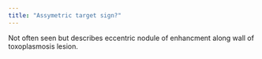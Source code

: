 ```yaml
---
title: "Assymetric target sign?"
---
```

Not often seen but describes eccentric nodule of enhancment along wall of toxoplasmosis lesion.

